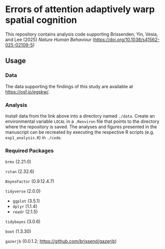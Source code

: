 # Errors of attention adaptively warp spatial cognition
This repository contains analysis code supporting Brissenden, Yin, Vesia, and Lee (2025) *Nature Human Behaviour* (https://doi.org/10.1038/s41562-025-02109-5)

## Usage ##
### Data ###
The data supporting the findings of this study are available at https://osf.io/egskw/.

### Analysis ###
Install data from the link above into a directory named `./data`. Create an environmental variable `LOCAL` in a `.Renviron` file that points to the directory where the repository is saved. The analyses and figures presented in the manuscript can be recreated by executing the respective R scripts (e.g. `exp1_analysis.R`) in `./code`.

### Required Packages ###
`brms` (2.21.0)  

`rstan` (2.32.6) 

`BayesFactor` (0.9.12.4.7)  

`tidyverse` (2.0.0)  
  - `ggplot` (3.5.1)  
  - `dplyr` (1.1.4)  
  - `readr` (2.1.5)

 
`tidybayes` (3.0.6)   

`boot` (1.3.30)  

`gazerjb` (0.0.1.2; https://github.com/brissend/gazerjb)  



